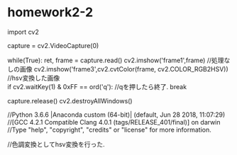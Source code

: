 # homework2-2

import cv2

capture = cv2.VideoCapture(0)

while(True):
    ret, frame = capture.read()
    cv2.imshow('frame1',frame)  //処理なしの画像
    cv2.imshow('frame3',cv2.cvtColor(frame, cv2.COLOR_RGB2HSV)) //hsv変換した画像  
    if cv2.waitKey(1) & 0xFF == ord('q'): //qを押したら終了.
        break

capture.release()
cv2.destroyAllWindows()




//Python 3.6.6 |Anaconda custom (64-bit)| (default, Jun 28 2018, 11:07:29) 
//[GCC 4.2.1 Compatible Clang 4.0.1 (tags/RELEASE_401/final)] on darwin
//Type "help", "copyright", "credits" or "license" for more information.


//色調変換としてhsv変換を行った.
